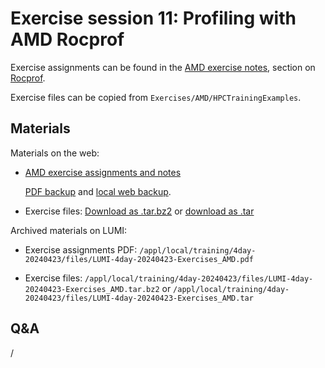 # Exercise session 11: Profiling with AMD Rocprof

Exercise assignments can be found in the [AMD exercise notes](https://hackmd.io/@gmarkoma/lumi_finland),
section on [Rocprof](https://hackmd.io/@gmarkoma/lumi_finland#Rocprof).

Exercise files can be copied from `Exercises/AMD/HPCTrainingExamples`.


## Materials

<!--
No materials available at the moment.
-->

<!--
Temporary location of materials (for the lifetime of the training project):

-   Exercises can be copied from `/project/project_465001098/exercises/AMD/HPCTrainingExamples`
-->

Materials on the web:

-   [AMD exercise assignments and notes](https://hackmd.io/@gmarkoma/lumi_finland#Rocprof)

    [PDF backup](https://462000265.lumidata.eu/4day-20240423/files/LUMI-4day-20240423-Exercises_AMD.pdf)
    and [local web backup](exercises_AMD_hackmd.md#rocprof).

-   Exercise files: 
    [Download as .tar.bz2](https://462000265.lumidata.eu/4day-20240423/files/LUMI-4day-20240423-Exercises_AMD.tar.bz2)
    or [download as .tar](https://462000265.lumidata.eu/4day-20240423/files/LUMI-4day-20240423-Exercises_AMD.tar)

Archived materials on LUMI:

-   Exercise assignments PDF: `/appl/local/training/4day-20240423/files/LUMI-4day-20240423-Exercises_AMD.pdf`

-   Exercise files:
    `/appl/local/training/4day-20240423/files/LUMI-4day-20240423-Exercises_AMD.tar.bz2`
    or `/appl/local/training/4day-20240423/files/LUMI-4day-20240423-Exercises_AMD.tar`


## Q&A

/


